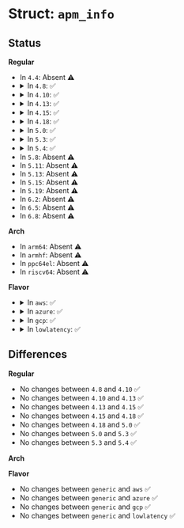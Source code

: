 # Struct: <code>apm_info</code>

## Status
<b>Regular</b>
<ul>
<li>
In <code>4.4</code>: Absent ⚠️
</li>
<li>
<details>
<summary>In <code>4.8</code>: ✅</summary>

```c
struct apm_info {
    struct apm_bios_info bios;
    short unsigned int connection_version;
    int get_power_status_broken;
    int get_power_status_swabinminutes;
    int allow_ints;
    int forbid_idle;
    int realmode_power_off;
    int disabled;
};
```
</details>
</li>
<li>
<details>
<summary>In <code>4.10</code>: ✅</summary>

```c
struct apm_info {
    struct apm_bios_info bios;
    short unsigned int connection_version;
    int get_power_status_broken;
    int get_power_status_swabinminutes;
    int allow_ints;
    int forbid_idle;
    int realmode_power_off;
    int disabled;
};
```
</details>
</li>
<li>
<details>
<summary>In <code>4.13</code>: ✅</summary>

```c
struct apm_info {
    struct apm_bios_info bios;
    short unsigned int connection_version;
    int get_power_status_broken;
    int get_power_status_swabinminutes;
    int allow_ints;
    int forbid_idle;
    int realmode_power_off;
    int disabled;
};
```
</details>
</li>
<li>
<details>
<summary>In <code>4.15</code>: ✅</summary>

```c
struct apm_info {
    struct apm_bios_info bios;
    short unsigned int connection_version;
    int get_power_status_broken;
    int get_power_status_swabinminutes;
    int allow_ints;
    int forbid_idle;
    int realmode_power_off;
    int disabled;
};
```
</details>
</li>
<li>
<details>
<summary>In <code>4.18</code>: ✅</summary>

```c
struct apm_info {
    struct apm_bios_info bios;
    short unsigned int connection_version;
    int get_power_status_broken;
    int get_power_status_swabinminutes;
    int allow_ints;
    int forbid_idle;
    int realmode_power_off;
    int disabled;
};
```
</details>
</li>
<li>
<details>
<summary>In <code>5.0</code>: ✅</summary>

```c
struct apm_info {
    struct apm_bios_info bios;
    short unsigned int connection_version;
    int get_power_status_broken;
    int get_power_status_swabinminutes;
    int allow_ints;
    int forbid_idle;
    int realmode_power_off;
    int disabled;
};
```
</details>
</li>
<li>
<details>
<summary>In <code>5.3</code>: ✅</summary>

```c
struct apm_info {
    struct apm_bios_info bios;
    short unsigned int connection_version;
    int get_power_status_broken;
    int get_power_status_swabinminutes;
    int allow_ints;
    int forbid_idle;
    int realmode_power_off;
    int disabled;
};
```
</details>
</li>
<li>
<details>
<summary>In <code>5.4</code>: ✅</summary>

```c
struct apm_info {
    struct apm_bios_info bios;
    short unsigned int connection_version;
    int get_power_status_broken;
    int get_power_status_swabinminutes;
    int allow_ints;
    int forbid_idle;
    int realmode_power_off;
    int disabled;
};
```
</details>
</li>
<li>
In <code>5.8</code>: Absent ⚠️
</li>
<li>
In <code>5.11</code>: Absent ⚠️
</li>
<li>
In <code>5.13</code>: Absent ⚠️
</li>
<li>
In <code>5.15</code>: Absent ⚠️
</li>
<li>
In <code>5.19</code>: Absent ⚠️
</li>
<li>
In <code>6.2</code>: Absent ⚠️
</li>
<li>
In <code>6.5</code>: Absent ⚠️
</li>
<li>
In <code>6.8</code>: Absent ⚠️
</li>
</ul>
<b>Arch</b>
<ul>
<li>
In <code>arm64</code>: Absent ⚠️
</li>
<li>
In <code>armhf</code>: Absent ⚠️
</li>
<li>
In <code>ppc64el</code>: Absent ⚠️
</li>
<li>
In <code>riscv64</code>: Absent ⚠️
</li>
</ul>
<b>Flavor</b>
<ul>
<li>
<details>
<summary>In <code>aws</code>: ✅</summary>

```c
struct apm_info {
    struct apm_bios_info bios;
    short unsigned int connection_version;
    int get_power_status_broken;
    int get_power_status_swabinminutes;
    int allow_ints;
    int forbid_idle;
    int realmode_power_off;
    int disabled;
};
```
</details>
</li>
<li>
<details>
<summary>In <code>azure</code>: ✅</summary>

```c
struct apm_info {
    struct apm_bios_info bios;
    short unsigned int connection_version;
    int get_power_status_broken;
    int get_power_status_swabinminutes;
    int allow_ints;
    int forbid_idle;
    int realmode_power_off;
    int disabled;
};
```
</details>
</li>
<li>
<details>
<summary>In <code>gcp</code>: ✅</summary>

```c
struct apm_info {
    struct apm_bios_info bios;
    short unsigned int connection_version;
    int get_power_status_broken;
    int get_power_status_swabinminutes;
    int allow_ints;
    int forbid_idle;
    int realmode_power_off;
    int disabled;
};
```
</details>
</li>
<li>
<details>
<summary>In <code>lowlatency</code>: ✅</summary>

```c
struct apm_info {
    struct apm_bios_info bios;
    short unsigned int connection_version;
    int get_power_status_broken;
    int get_power_status_swabinminutes;
    int allow_ints;
    int forbid_idle;
    int realmode_power_off;
    int disabled;
};
```
</details>
</li>
</ul>

## Differences
<b>Regular</b>
<ul>
<li>
No changes between <code>4.8</code> and <code>4.10</code> ✅
</li>
<li>
No changes between <code>4.10</code> and <code>4.13</code> ✅
</li>
<li>
No changes between <code>4.13</code> and <code>4.15</code> ✅
</li>
<li>
No changes between <code>4.15</code> and <code>4.18</code> ✅
</li>
<li>
No changes between <code>4.18</code> and <code>5.0</code> ✅
</li>
<li>
No changes between <code>5.0</code> and <code>5.3</code> ✅
</li>
<li>
No changes between <code>5.3</code> and <code>5.4</code> ✅
</li>
</ul>
<b>Arch</b>
<ul>
</ul>
<b>Flavor</b>
<ul>
<li>
No changes between <code>generic</code> and <code>aws</code> ✅
</li>
<li>
No changes between <code>generic</code> and <code>azure</code> ✅
</li>
<li>
No changes between <code>generic</code> and <code>gcp</code> ✅
</li>
<li>
No changes between <code>generic</code> and <code>lowlatency</code> ✅
</li>
</ul>
